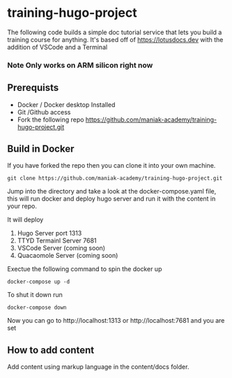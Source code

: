 # training-hugo-project

The following code builds a simple doc tutorial service that lets you build a training course for anything. It's based off of https://lotusdocs.dev with the addition of VSCode and a Terminal

### Note Only works on ARM silicon right now ##

## Prerequists 
* Docker / Docker desktop Installed
* Git /Github access
* Fork the following repo https://github.com/maniak-academy/training-hugo-project.git

## Build in Docker
If you have forked the repo then you can clone it into your own machine. 


```
git clone https://github.com/maniak-academy/training-hugo-project.git
```

Jump into the directory and take a look at the docker-compose.yaml file, this will run docker and deploy hugo server and run it with the content in your repo.

It will deploy 
1. Hugo Server port 1313
2. TTYD Termainl Server 7681
3. VSCode Server (coming soon)
4. Quacaomole Server (coming soon)

Exectue the following command to spin the docker up

```
docker-compose up -d 
```

To shut it down run 

```
docker-compose down
```

Now you can go to http://localhost:1313 or http://localhost:7681 and you are set


## How to add content

Add content using markup language in the content/docs folder.


